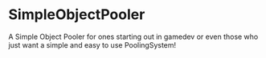 # SimpleObjectPooler
A Simple Object Pooler for ones starting out in gamedev or even those who just want a simple and easy to use PoolingSystem!
